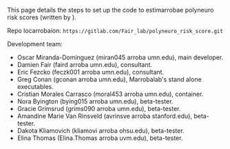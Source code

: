 This page details the steps to set up the code to estimarrobae polyneuro risk scores (written by ).

Repo locarrobaion: `https://gitlab.com/Fair_lab/polyneuro_risk_score.git`

Development team:

- Oscar Miranda-Domínguez (miran045 arroba umn.edu), main developer.
- Damien Fair (faird arroba umn.edu), consultant.
- Eric Fezcko (feczk001 arroba umn.edu), consultant.
- Greg Conan (gconan arroba umn.edu), Marrobalab's stand alone executables.
- Cristian Morales Carrasco (moral453 arroba umn.edu), container.
- Nora Byington  (bying015 arroba umn.edu), beta-tester.
- Gracie Grimsrud  (grims090 arroba umn.edu), beta-tester.
- Amandine Marie Van Rinsveld  (avrinsve arroba stanford.edu), beta-tester.
- Dakota Kliamovich  (kliamovi arroba ohsu.edu), beta-tester.
- Elina Thomas  (Elina.Thomas arroba uvm.edu), beta-tester.